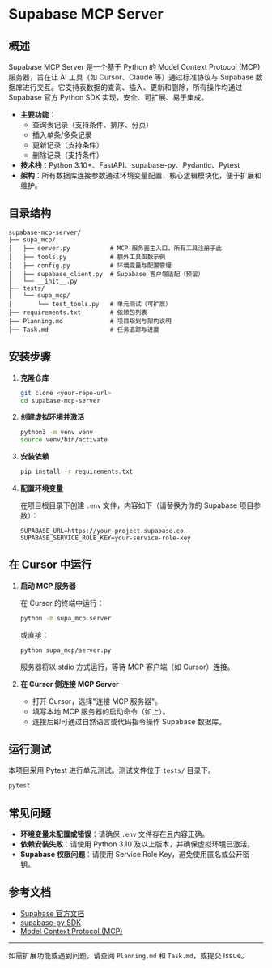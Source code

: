 # Supabase MCP Server

## 概述

Supabase MCP Server 是一个基于 Python 的 Model Context Protocol (MCP) 服务器，旨在让 AI 工具（如 Cursor、Claude 等）通过标准协议与 Supabase 数据库进行交互。它支持表数据的查询、插入、更新和删除，所有操作均通过 Supabase 官方 Python SDK 实现，安全、可扩展、易于集成。

- **主要功能**：
  - 查询表记录（支持条件、排序、分页）
  - 插入单条/多条记录
  - 更新记录（支持条件）
  - 删除记录（支持条件）
- **技术栈**：Python 3.10+、FastAPI、supabase-py、Pydantic、Pytest
- **架构**：所有数据库连接参数通过环境变量配置，核心逻辑模块化，便于扩展和维护。

## 目录结构

```
supabase-mcp-server/
├── supa_mcp/
│   ├── server.py           # MCP 服务器主入口，所有工具注册于此
│   ├── tools.py            # 额外工具函数示例
│   ├── config.py           # 环境变量与配置管理
│   ├── supabase_client.py  # Supabase 客户端适配（预留）
│   └── __init__.py
├── tests/
│   └── supa_mcp/
│       └── test_tools.py   # 单元测试（可扩展）
├── requirements.txt        # 依赖包列表
├── Planning.md             # 项目规划与架构说明
├── Task.md                 # 任务追踪与进度
```

## 安装步骤

1. **克隆仓库**
   ```bash
   git clone <your-repo-url>
   cd supabase-mcp-server
   ```

2. **创建虚拟环境并激活**
   ```bash
   python3 -m venv venv
   source venv/bin/activate
   ```

3. **安装依赖**
   ```bash
   pip install -r requirements.txt
   ```

4. **配置环境变量**

   在项目根目录下创建 `.env` 文件，内容如下（请替换为你的 Supabase 项目参数）：

   ```env
   SUPABASE_URL=https://your-project.supabase.co
   SUPABASE_SERVICE_ROLE_KEY=your-service-role-key
   ```

## 在 Cursor 中运行

1. **启动 MCP 服务器**

   在 Cursor 的终端中运行：

   ```bash
   python -m supa_mcp.server
   ```

   或直接：

   ```bash
   python supa_mcp/server.py
   ```

   服务器将以 stdio 方式运行，等待 MCP 客户端（如 Cursor）连接。

2. **在 Cursor 侧连接 MCP Server**

   - 打开 Cursor，选择"连接 MCP 服务器"。
   - 填写本地 MCP 服务器的启动命令（如上）。
   - 连接后即可通过自然语言或代码指令操作 Supabase 数据库。

## 运行测试

本项目采用 Pytest 进行单元测试。测试文件位于 `tests/` 目录下。

```bash
pytest
```

## 常见问题

- **环境变量未配置或错误**：请确保 `.env` 文件存在且内容正确。
- **依赖安装失败**：请使用 Python 3.10 及以上版本，并确保虚拟环境已激活。
- **Supabase 权限问题**：请使用 Service Role Key，避免使用匿名或公开密钥。

## 参考文档

- [Supabase 官方文档](https://supabase.com/docs)
- [supabase-py SDK](https://github.com/supabase-community/supabase-py)
- [Model Context Protocol (MCP)](https://github.com/context-labs/model-context-protocol)

---

如需扩展功能或遇到问题，请查阅 `Planning.md` 和 `Task.md`，或提交 Issue。

